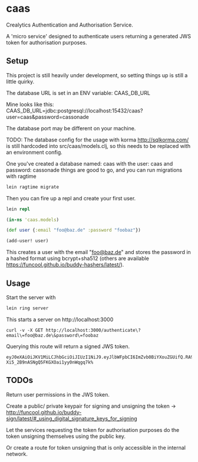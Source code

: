 # caas

Crealytics Authentication and Authorisation Service.

A 'micro service' designed to authenticate users returning a generated JWS token for authorisation purposes.

## Setup

This project is still heavily under development, so setting things up is still a little quirky.

The database URL is set in an ENV variable: CAAS_DB_URL

Mine looks like this: CAAS_DB_URL=jdbc:postgresql://localhost:15432/caas?user=caas&password=cassonade

The database port may be different on your machine.

TODO: The database config for the usage with korma http://sqlkorma.com/ is still hardcoded into src/caas/models.clj, so this needs to be replaced with an environment config.

One you've created a database named: caas with the user: caas and password: cassonade things are good to go, and you can run migrations with ragtime

```clojure
lein ragtime migrate
```

Then you can fire up a repl and create your first user.

```clojure
lein repl

(in-ns 'caas.models)

(def user {:email "foo@baz.de" :password "foobaz"})

(add-user! user)
```

This creates a user with the email "foo@baz.de" and stores the password in a hashed format using bcrypt+sha512 (others are available https://funcool.github.io/buddy-hashers/latest/).

## Usage

Start the server with 

```clojure
lein ring server
```

This starts a server on http://localhost:3000

```
curl -v -X GET http://localhost:3000/authenticate\?email\=foo@baz.de\&password\=foobaz
```

Querying this route will return a signed JWS token.

```
eyJ0eXAiOiJKV1MiLCJhbGciOiJIUzI1NiJ9.eyJlbWFpbCI6ImZvb0BiYXouZGUifQ.RA9A1xT_YJ-Xi5_2B9nASNgQ5FKGXOai1yy0nWqgq7k%
```

## TODOs

Return user permissions in the JWS token.

Create a public/ private keypair for signing and unsigning the token -> http://funcool.github.io/buddy-sign/latest/#_using_digital_signature_keys_for_signing

Let the services requesting the token for authorisation purposes do the token unsigning themselves using the public key.

Or create a route for token unsigning that is only accessible in the internal network.

